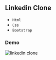 ## Linkedin Clone

- `Html`
- `Css`
- `Bootstrap`


### Demo
![linkedin clone](https://user-images.githubusercontent.com/47625725/145288876-f4ae64be-9db8-422e-a959-c5b3cf8b85a9.jpeg)
